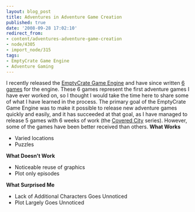 ```yaml
---
layout: blog_post
title: Adventures in Adventure Game Creation
published: true
date: '2008-09-28 17:02:10'
redirect_from:
- content/adventures-adventure-game-creation
- node/4305
- import_node/315
tags:
- EmptyCrate Game Engine
- Adventure Gaming
---
```


I recently released the [EmptyCrate Game Engine](http://emptycrategameengine.googlecode.com) and have since written [6 games](http://game.emptycrate.com) for the engine. These 6 games represent the first adventure games I have ever worked on, so I thought I would take the time here to share some of what I have learned in the process. The primary goal of the EmptyCrate Game Engine was to make it possible to release new adventure games quickly and easily, and it has succeeded at that goal, as I have managed to release 5 games with 6 weeks of work (the [Covered City](http://game.emptycrate.com/coveredcity) series). However, some of the games have been better received than others. **What Works**

-   Varied locations
-   Puzzles

**What Doesn't Work**

-   Noticeable reuse of graphics
-   Plot only episodes

**What Surprised Me**

-   Lack of Additional Characters Goes Unnoticed
-   Plot Largely Goes Unnoticed


